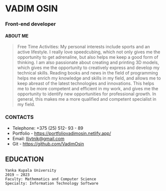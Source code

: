 # VADIM OSIN

### Front-end developer

#### ABOUT ME

>Free Time Activities: My personal
interests include sports and an active
lifestyle. I really love speedcubing,
which not only gives me the
opportunity to get adrenaline, but also
helps me keep a good form of thinking.
I am also passionate about creating
and printing 3D models, which gives
me the opportunity to creatively
express and develop my technical
skills. Reading books and news in the
field of programming helps me enrich
my knowledge and skills in my field,
and allows me to keep abreast of the
latest technologies and innovations.
This helps me to be more competent
and efficient in my work, and gives me
the opportunity to identify new
opportunities for professional growth.
In general, this makes me a more
qualified and competent specialist in
my field.

### CONTACTS

 * Telephone: +375 (25) 512- 93 - 89
 * Portfolio - https://portfoliovadimosin.netlify.app/
 * Email: lljytnik@gmail.com
 * Git - https://github.com/VadimOsin

## EDUCATION

```
Yanka Kupala University
2019 — 2023
Faculty: Mathematics and Computer Science
Specialty: Information Technology Software